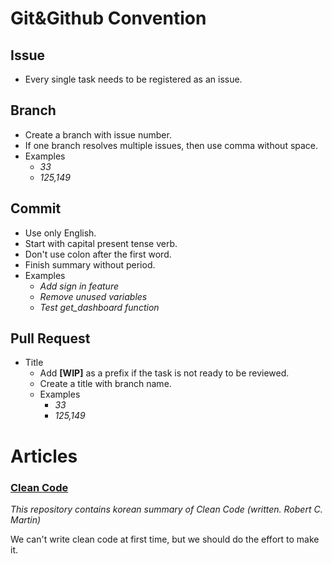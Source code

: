 # Git&Github Convention

## Issue

- Every single task needs to be registered as an issue.

## Branch

- Create a branch with issue number.
- If one branch resolves multiple issues, then use comma without space.
- Examples
  - _33_
  - _125,149_

## Commit

- Use only English.
- Start with capital present tense verb.
- Don't use colon after the first word.
- Finish summary without period.
- Examples
  - _Add sign in feature_
  - _Remove unused variables_
  - _Test get_dashboard function_

## Pull Request

- Title
  - Add **[WIP]** as a prefix if the task is not ready to be reviewed.
  - Create a title with branch name.
  - Examples
    - _33_
    - _125,149_

# Articles

### [Clean Code](https://github.com/Yooii-Studios/Clean-Code)

_This repository contains korean summary of Clean Code (written. Robert C. Martin)_

We can't write clean code at first time, but we should do the effort to make it.
